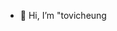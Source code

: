 - 👋 Hi, I’m "tovicheung

<!---
tovicheung/tovicheung is a ✨ special ✨ repository because its `README.md` (this file) appears on your GitHub profile.
You can click the Preview link to take a look at your changes.
--->
